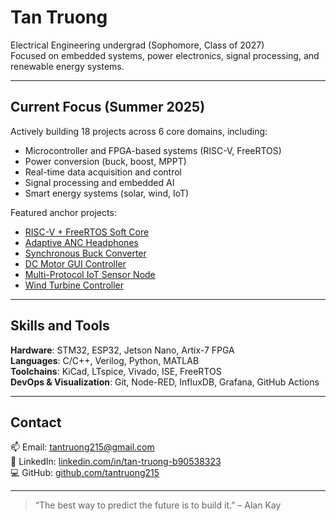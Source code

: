 # Tan Truong

Electrical Engineering undergrad (Sophomore, Class of 2027)  
Focused on embedded systems, power electronics, signal processing, and renewable energy systems.

---

## Current Focus (Summer 2025)

Actively building 18 projects across 6 core domains, including:

- Microcontroller and FPGA-based systems (RISC-V, FreeRTOS)
- Power conversion (buck, boost, MPPT)
- Real-time data acquisition and control
- Signal processing and embedded AI
- Smart energy systems (solar, wind, IoT)

Featured anchor projects:
- [RISC-V + FreeRTOS Soft Core](https://github.com/tantruong215/riscv-freertos-softcor)
- [Adaptive ANC Headphones](https://github.com/tantruong215/adaptive-anc-headphones)
- [Synchronous Buck Converter](https://github.com/tantruong215/sync-buck-converter)
- [DC Motor GUI Controller](https://github.com/tantruong215/pid-motor-gui)
- [Multi-Protocol IoT Sensor Node](https://github.com/tantruong215/iot-multimode-sensor-node)
- [Wind Turbine Controller](https://github.com/tantruong215/wind-turbine-controller)

---

## Skills and Tools

**Hardware**: STM32, ESP32, Jetson Nano, Artix-7 FPGA  
**Languages**: C/C++, Verilog, Python, MATLAB  
**Toolchains**: KiCad, LTspice, Vivado, ISE, FreeRTOS  
**DevOps & Visualization**: Git, Node-RED, InfluxDB, Grafana, GitHub Actions

---

## Contact

📫 Email: tantruong215@gmail.com  
🔗 LinkedIn: [linkedin.com/in/tan-truong-b90538323](https://www.linkedin.com/in/tan-truong-b90538323)  
💻 GitHub: [github.com/tantruong215](https://github.com/tantruong215)

---

> “The best way to predict the future is to build it.” – Alan Kay
